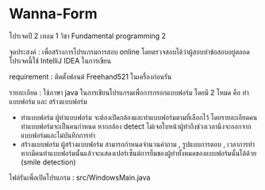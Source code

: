 # Wanna-Form
โปรเจคปี 2 เทอม 1 วิชา Fundamental programming 2

จุดประสงค์ : เพื่อสร้างการโปรแกรมการสอบ online โดยตรวจสอบได้ว่าผู้สอบทำข้อสอบอยู่ตลอด
โปรเจคนี้ใช้ IntelliJ IDEA ในการเขียน

requirement : ติดตั้งฟอนต์ Freehand521 ในเครื่องก่อนรัน

รายละเอียด : ใช้ภาษา java ในการเขียนโปรแกรมเพื่อการกรอกแบบฟอร์ม โดยมี 2 โหมด คือ ทำแบบฟอร์ม และ สร้างแบบฟอร์ม
- ทำแบบฟอร์ม
  ผู้ทำแบบฟอร์ม จะต้องเปิดกล้องและทำแบบฟอร์มตามที่เลือกไว้ โดยรายละเอียดคนทำแบบฟอร์มจะเป็นคนกำหนด 
  หากกล้อง detect ไม่เจอใบหน้าผู้ทำถึงช่วงเวลานึงจะออกจากแบบฟอร์มและไม่บันทึกการทำ 
- สร้างแบบฟอร์ม
  ผู้สร้างแบบฟอร์ม สามารถกำหนดจำนวนคำถาม , รูปแบบการตอบ , เวลาการทำ 
  หากมีคนทำแบบฟอร์มนั้นแล้วจะแสดงเปอร์เซ็นต์การยิ้มของผู้ทำทั้งหมดของแบบฟอร์มนั้นได้ด้วย (smile detection)
 
 ไฟล์รันเพื่อเปิดโปรแกรม : src/WindowsMain.java
